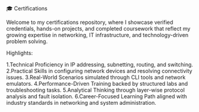 🎓 Certifications

Welcome to my certifications repository, where I showcase verified credentials, hands-on projects, and completed coursework that reflect my growing expertise in networking, IT infrastructure, and technology-driven problem solving.

Highlights:

1.Technical Proficiency in IP addressing, subnetting, routing, and switching.
2.Practical Skills in configuring network devices and resolving connectivity issues.
3.Real-World Scenarios simulated through CLI tools and network emulators.
4.Performance-Driven Training backed by structured labs and troubleshooting tasks.
5.Analytical Thinking through layer-wise protocol analysis and fault isolation.
6.Career-Focused Learning Path aligned with industry standards in networking and system administration.
